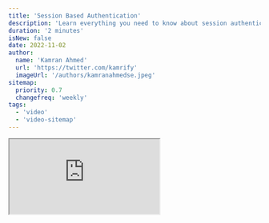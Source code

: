 ```yaml
---
title: 'Session Based Authentication'
description: 'Learn everything you need to know about session authentication'
duration: '2 minutes'
isNew: false
date: 2022-11-02
author:
  name: 'Kamran Ahmed'
  url: 'https://twitter.com/kamrify'
  imageUrl: '/authors/kamranahmedse.jpeg'
sitemap:
  priority: 0.7
  changefreq: 'weekly'
tags:
  - 'video'
  - 'video-sitemap'
---
```


<iframe class="w-full aspect-video mb-5" src="https://www.youtube.com/embed/gKkBEOq_shs" title="Session Based Authentication"></iframe>
